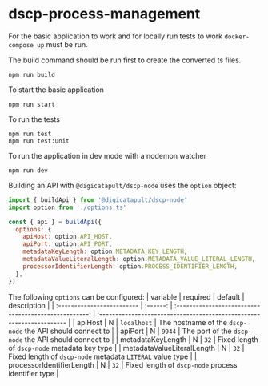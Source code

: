 # dscp-process-management

For the basic application to work and for locally run tests to work `docker-compose up` must be run.

The build command should be run first to create the converted ts files.

```shell
npm run build
```

To start the basic application

```shell
npm run start
```

To run the tests

```shell
npm run test
npm run test:unit
```

To run the application in dev mode with a nodemon watcher

```shell
npm run dev
```

Building an API with `@digicatapult/dscp-node` uses the `option` object:

```js
import { buildApi } from '@digicatapult/dscp-node'
import option from './options.ts'

const { api } = buildApi({
  options: {
    apiHost: option.API_HOST,
    apiPort: option.API_PORT,
    metadataKeyLength: option.METADATA_KEY_LENGTH,
    metadataValueLiteralLength: option.METADATA_VALUE_LITERAL_LENGTH,
    processorIdentifierLength: option.PROCESS_IDENTIFIER_LENGTH,
  },
})
```

The following `options` can be configured:
| variable | required | default | description |
| :------------------------- | :------: | :---------------------------------------------------: | :-------------------------------------------------------------------- |
| apiHost | N | `localhost` | The hostname of the `dscp-node` the API should connect to |
| apiPort | N | `9944` | The port of the `dscp-node` the API should connect to |
| metadataKeyLength | N | `32` | Fixed length of `dscp-node` metadata key type |
| metadataValueLiteralLength | N | `32` | Fixed length of `dscp-node` metadata `LITERAL` value type |
| processorIdentifierLength | N | `32` | Fixed length of `dscp-node` process identifier type |

